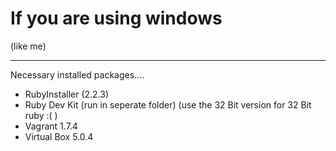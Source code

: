 # If you are using windows
(like me)

---

Necessary installed packages....
 - RubyInstaller (2.2.3)
 - Ruby Dev Kit (run in seperate folder) (use the 32 Bit version for 32 Bit ruby :( )
 - Vagrant 1.7.4
 - Virtual Box 5.0.4